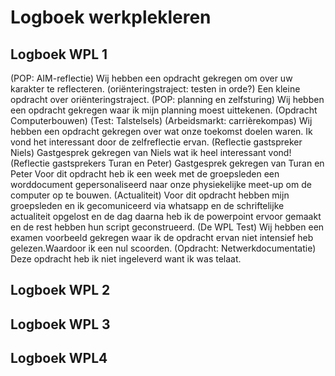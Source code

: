# Logboek werkplekleren

## Logboek WPL 1
(POP: AIM-reflectie)
Wij hebben een opdracht gekregen om over uw karakter te reflecteren.
(oriënteringstraject: testen in orde?)
Een kleine opdracht over oriënteringstraject.
(POP: planning en zelfsturing)
Wij hebben een opdracht gekregen waar ik mijn planning moest uittekenen.
(Opdracht Computerbouwen)
(Test: Talstelsels)
(Arbeidsmarkt: carrièrekompas)
Wij hebben een opdracht gekregen over wat onze toekomst doelen waren. Ik vond het interessant door de zelfreflectie ervan.
(Reflectie gastspreker Niels)
Gastgesprek gekregen van Niels wat ik heel interessant vond!
(Reflectie gastsprekers Turan en Peter)
Gastgesprek gekregen van Turan en Peter
Voor dit opdracht heb ik een week met de groepsleden een worddocument gepersonaliseerd naar onze physiekelijke meet-up om de computer op te bouwen.
(Actualiteit)
Voor dit opdracht hebben mijn groepsleden en ik gecomuniceerd via whatsapp en de schriftelijke actualiteit opgelost en de dag daarna heb ik de powerpoint ervoor gemaakt en de rest hebben hun script geconstrueerd.
(De WPL Test)
Wij hebben een examen voorbeeld gekregen waar ik de opdracht ervan niet intensief heb gelezen.Waardoor ik een nul scoorden.
(Opdracht: Netwerkdocumentatie)
Deze opdracht heb ik niet ingeleverd want ik was telaat.
## Logboek WPL 2

## Logboek WPL 3

## Logboek WPL4